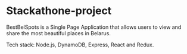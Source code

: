 # Stackathone-project

BestBelSpots is a Single Page Application that allows users to view and share the most beautiful places in Belarus.

Tech stack: Node.js, DynamoDB, Express, React and Redux.
